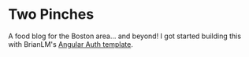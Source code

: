 # Two Pinches

A food blog for the Boston area... and beyond! I got started building this with
BrianLM's [Angular Auth template](https://github.com/BrianLM/angular-auth).
